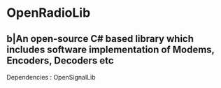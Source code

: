 # OpenRadioLib 
b|An open-source C# based library which includes software implementation of Modems, Encoders, Decoders etc
-----
Dependencies : OpenSignalLib
